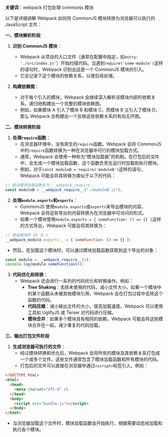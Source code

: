 **关键词**：webpack 打包处理 commonjs 模块

以下是详细讲解 Webpack 如何将 CommonJS 模块转换为浏览器可以执行的 JavaScript 文件：

**一、模块解析阶段**

1. **识别 CommonJS 模块**：

   - Webpack 从项目的入口文件（通常在配置中指定，如`entry: './src/index.js'`）开始扫描代码。当遇到`require('some-module')`这样的语句时，Webpack 识别出这是一个 CommonJS 模块的引入。
   - 它会记录下这个模块的依赖关系，以便后续处理。

2. **构建依赖图**：
   - 对于每个引入的模块，Webpack 会继续深入解析该模块内部的依赖关系，递归地构建出一个完整的模块依赖图。
   - 例如，如果模块 A 引入了模块 B 和模块 C，而模块 B 又引入了模块 D，那么 Webpack 会构建出一个反映这些依赖关系的有向无环图。

**二、模块转换阶段**

1. **处理`require`函数**：
   - 在浏览器环境中，没有原生的`require`函数。Webpack 会将 CommonJS 中的`require`函数转换为一种在浏览器中可行的模块加载方式。
   - 通常，Webpack 会使用一种称为“模块加载器”的机制。在打包后的文件中，会生成一个模块加载函数，这个函数负责在运行时加载和执行模块。
   - 例如，对于`const moduleB = require('moduleB')`这样的语句，Webpack 可能会将其转换为类似于以下的代码：

```javascript
// 假设模块加载函数名为 __webpack_require__
const moduleB = __webpack_require__("./moduleB.js");
```

2. **处理`module.exports`和`exports`**：
   - CommonJS 使用`module.exports`或`exports`来导出模块的内容。Webpack 会将这些导出的内容转换为在浏览器中可访问的形式。
   - 如果一个模块使用`module.exports = { someFunction: () => {} }`这样的方式导出，Webpack 可能会将其转换为：

```javascript
// 假设模块的 ID 为 1
__webpack_module.exports__ = { someFunction: () => {} };
```

- 然后，在加载这个模块时，可以通过模块加载函数获取到这个导出的对象：

```javascript
const module = __webpack_require__(1);
console.log(module.someFunction());
```

3. **代码优化和转换**：
   - Webpack 还会进行一系列的代码优化和转换操作。例如：
     - **Tree Shaking**：去除未使用的代码，减小文件大小。如果一个模块中的某个函数从未被其他模块引用，Webpack 会在打包过程中去除这个函数的代码。
     - **代码压缩**：减小输出文件的大小，提高加载速度。Webpack 可以使用工具如 UglifyJS 或 Terser 对代码进行压缩。
     - **模块合并**：如果多个模块具有相同的依赖，Webpack 可能会将这些模块合并在一起，减少重复的代码加载。

**三、输出打包文件阶段**

1. **生成浏览器可执行的文件**：
   - 经过模块转换和优化后，Webpack 会将所有的模块及其依赖关系打包成一个或多个文件。这些文件通常包含了模块加载函数和所有模块的代码。
   - 打包后的文件可以直接在浏览器中通过`<script>`标签引入。例如：

```html
<!DOCTYPE html>
<html>
  <head>
    <meta charset="UTF-8" />
  </head>
  <body>
    <script src="bundle.js"></script>
  </body>
</html>
```

- 当浏览器加载这个文件时，模块加载函数会开始执行，根据需要动态地加载和执行各个模块。
